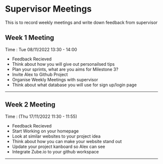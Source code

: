 # Supervisor Meetings
This is to record weekly meetings and write down feedback from supervisor

## Week 1 Meeting
Time : Tue 08/11/2022 13:30 - 14:00
* Feedback Recieved 
* Think about how you will give out personailsed tips
* Plan your sprints, what are you aims for Milestone 3?
* Invite Alex to Github Project
* Organise Weekly Meetings with supervisor
* Think about what database you will use for sign up/login page
----------------------------------------------------------------
## Week 2 Meeting
Time : (Thu 17/11/2022 11:30 - 11:55)
* Feedback Recieved 
* Start Working on your homepage
* Look at similar websites to your project idea
* Think about how you can make your website stand out
* Update your project kanboard so Alex can see
* Integrate Zube.io to your github workspace
----------------------------------------------------------------
